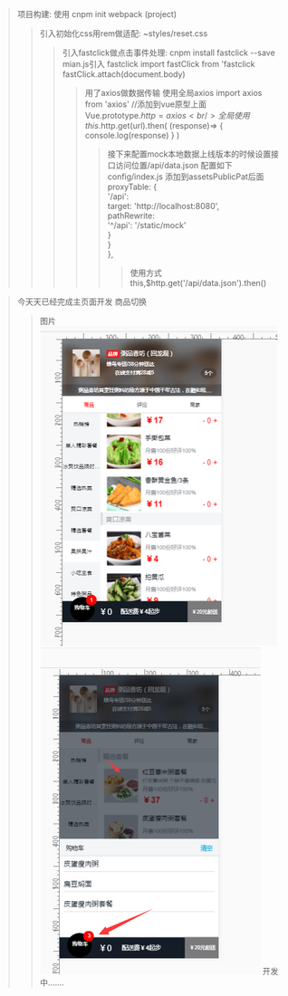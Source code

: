 >项目构建: 使用 cnpm init webpack (project)
>>引入初始化css用rem做适配: ~styles/reset.css
>>>引入fastclick做点击事件处理: cnpm install fastclick --save<br />
>>mian.js引入 fastclick  import fastClick from 'fastclick fastClick.attach(document.body)<br />
>>>>用了axios做数据传输 使用全局axios  import axios from 'axios' //添加到vue原型上面 Vue.prototype.$http = axios<br />
>>>全局使用 this.$http.get(url).then( (response)=> { console.log(response) } )
>>>>>接下来配置mock本地数据上线版本的时候设置接口访问位置/api/data.json 配置如下
>>>>config/index.js 添加到assetsPublicPat后面
  proxyTable: {<br />
      '/api':  <br />
        target: 'http://localhost:8080', <br />
        pathRewrite: <br />
          '^/api': '/static/mock' <br />
        } <br />
      } <br />
    }, <br />
>>>>>> 使用方式 this,$http.get('/api/data.json').then()


>今天天已经完成主页面开发 商品切换
>>图片
![Image_text](https://raw.githubusercontent.com/AnimationXin/JavaScript/master/%E4%BB%8E0%E5%BC%80%E5%A7%8B/images/hungry.png)
![Image_text](https://raw.githubusercontent.com/AnimationXin/JavaScript/master/%E4%BB%8E0%E5%BC%80%E5%A7%8B/images/hungry2.png)
  开发中.......
 
